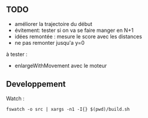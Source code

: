 

## TODO

- améliorer la trajectoire du début
- évitement: tester si on va se faire manger en N+1
- idées remontée : mesure le score avec les distances
- ne pas remonter jusqu'a y=0

à tester :
- enlargeWithMovement avec le moteur

## Developpement

Watch :
```
fswatch -o src | xargs -n1 -I{} $(pwd)/build.sh
```
